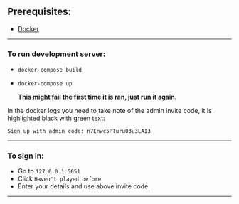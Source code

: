 ## Prerequisites:
* [Docker](https://docs.docker.com/get-docker/)

----

### To run development server:

* `docker-compose build`

* `docker-compose up`

	**This might fail the first time it is ran, just run it again.**

In the docker logs you need to take note of the admin invite code, it is highlighted black with green text:

`Sign up with admin code: n7Enwc5PTuru03u3LAI3`

---
### To sign in:

* Go to `127.0.0.1:5051`
* Click `Haven't played before`
* Enter your details and use above invite code.

---






